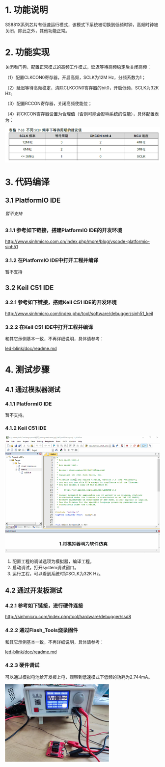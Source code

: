 # 1. 功能说明
SS881X系列芯片有低速运行模式，该模式下系统被切换到低频时钟，高频时钟被关闭，除此之外，其他功能正常。

# 2. 功能实现

关闭看门狗，配置正常模式的高频工作模式，延迟等待高频稳定后关闭高频：

（1）配置CLKCON0寄存器，开启高频，SCLK为12M Hz，分频系数为1；

（2）延迟等待高频稳定，清除CLKCON0寄存器的bit0，开启低频，SCLK为32K Hz;

（3）配置RCCON寄存器，关闭高频使能位；

（4）将CKCON寄存器设置为合理值（否则可能会影响系统的性能），具体配置表为：

![image](.\配置表.png)

# 3. 代码编译

## 3.1 PlatformIO IDE

###### 暂不支持

### 3.1.1 参考如下链接，搭建PlatformIO IDE的开发环境

http://www.sinhmicro.com.cn/index.php/more/blog/vscode-platformio-sinh51

### 3.1.2 在PlatformIO IDE中打开工程并编译

暂不支持

## 3.2 Keil C51 IDE

### 3.2.1 参考如下链接，搭建Keil C51 IDE的开发环境

http://www.sinhmicro.com/index.php/tool/software/debugger/sinh51_keil

### 3.2.2 在Keil C51 IDE中打开工程并编译

和其它示例基本一致，不再详细说明，具体请参考：

[led-blink/doc/readme.md](../../led-blink/doc/readme.md)

# 4. 测试步骤

## 4.1 通过模拟器测试
### 4.1.1 PlatformIO IDE

暂不支持。

### 4.1.2 Keil C51 IDE
![image](.\low-speed-test-simulator.gif)

1. 配置工程的调试选项为模拟器，编译工程。
2. 启动调试，打开system调试窗口。
3. 运行工程，可以看到系统时钟SCLK为32K Hz。

## 4.2 通过开发板测试

### 4.2.1 参考如下链接，进行硬件连接

http://sinhmicro.com/index.php/tool/hardware/debugger/ssd8

### 4.2.2 通过Flash_Tools烧录固件

和其它示例基本一致，不再详细说明，具体请参考：

[led-blink/doc/readme.md](../../led-blink/doc/readme.md)

### 4.2.3 硬件调试

可以通过模拟电池给开发板上电，观察到低速模式下低频的功耗为2.744mA。

<img src=".\low-speed-test-hardware.jpg" alt="image" style="zoom:33%;" />
